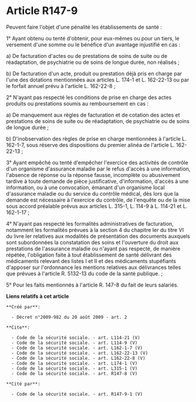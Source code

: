 # Article R147-9

Peuvent faire l'objet d'une pénalité les établissements de santé : 

1° Ayant obtenu ou tenté d'obtenir, pour eux-mêmes ou pour un tiers, le versement d'une somme ou le bénéfice d'un avantage
injustifié en cas : 

a) De facturation d'actes ou de prestations de soins de suite ou de réadaptation, de psychiatrie ou de soins de longue durée,
non réalisés ; 

b) De facturation d'un acte, produit ou prestation déjà pris en charge par l'une des dotations mentionnées aux articles L.
174-1 et L. 162-22-13 ou par le forfait annuel prévu à l'article L. 162-22-8 ; 

2° N'ayant pas respecté les conditions de prise en charge des actes produits ou prestations soumis au remboursement en cas : 

a) De manquement aux règles de facturation et de cotation des actes et prestations de soins de suite ou de réadaptation, de
psychiatrie ou de soins de longue durée ; 

b) D'inobservation des règles de prise en charge mentionnées à l'article L. 162-1-7, sous réserve des dispositions du premier
alinéa de l'article L. 162-22-13 ; 

3° Ayant empêché ou tenté d'empêcher l'exercice des activités de contrôle d'un organisme d'assurance maladie par le refus
d'accès à une information, l'absence de réponse ou la réponse fausse, incomplète ou abusivement tardive à toute demande de
pièce justificative, d'information, d'accès à une information, ou à une convocation, émanant d'un organisme local d'assurance
maladie ou du service du contrôle médical, dès lors que la demande est nécessaire à l'exercice du contrôle, de l'enquête ou
de la mise sous accord préalable prévus aux articles L. 315-1, L. 114-9 à L. 114-21 et L. 162-1-17 ; 

4° N'ayant pas respecté les formalités administratives de facturation, notamment les formalités prévues à la section 4 du
chapitre Ier du titre VI du livre Ier relatives aux modalités de présentation des documents auxquels sont subordonnées la
constatation des soins et l'ouverture du droit aux prestations de l'assurance maladie ou n'ayant pas respecté, de manière
répétée, l'obligation faite à tout établissement de santé délivrant des médicaments relevant des listes I et II et des
médicaments stupéfiants d'apposer sur l'ordonnance les mentions relatives aux délivrances telles que prévues à l'article R.
5132-13 du code de la santé publique. ; 

5° Pour les faits mentionnés à l'article R. 147-8 du fait de leurs salariés.

**Liens relatifs à cet article**

	**Créé par**:

	  - Décret n°2009-982 du 20 août 2009 - art. 2

	**Cite**:

	  - Code de la sécurité sociale. - art. L114-21 (V)
	  - Code de la sécurité sociale. - art. L114-9 (V)
	  - Code de la sécurité sociale. - art. L162-1-7 (V)
	  - Code de la sécurité sociale. - art. L162-22-13 (V)
	  - Code de la sécurité sociale. - art. L162-22-8 (V)
	  - Code de la sécurité sociale. - art. L174-1 (V)
	  - Code de la sécurité sociale. - art. L315-1 (V)
	  - Code de la sécurité sociale. - art. R147-8 (V)

	**Cité par**:

	  - Code de la sécurité sociale. - art. R147-9-1 (V)

